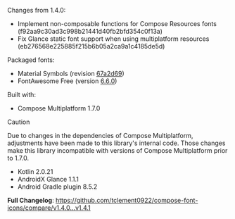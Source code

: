Changes from 1.4.0:
- Implement non-composable functions for Compose Resources fonts (f92aa9c30ad3c998b21441d40fb2bfd354c0f13a)
- Fix Glance static font support when using multiplatform resources (eb276568e225885f215b6b05a2ca9a1c4185de5d)

Packaged fonts:
- Material Symbols (revision [67a2d69](https://github.com/google/material-design-icons/tree/67a2d692ac9918d65025ee8a2378818e3d7a8f72))
- FontAwesome Free (version [6.6.0](https://github.com/FortAwesome/Font-Awesome/tree/6.6.0))

Built with:
- Compose Multiplatform 1.7.0
> [!CAUTION]
> Due to changes in the dependencies of Compose Multiplatform, adjustments have been made to this library's internal
> code. Those changes make this library incompatible with versions of Compose Multiplatform prior to 1.7.0.
- Kotlin 2.0.21
- AndroidX Glance 1.1.1
- Android Gradle plugin 8.5.2

**Full Changelog**: https://github.com/tclement0922/compose-font-icons/compare/v1.4.0...v1.4.1